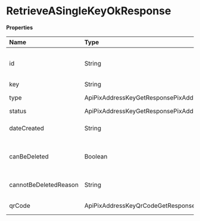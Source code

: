 # RetrieveASingleKeyOkResponse

**Properties**

| Name                  | Type                                           | Required | Description                               |
| :-------------------- | :--------------------------------------------- | :------- | :---------------------------------------- |
| id                    | String                                         | ❌       | Unique Pix key identifier in Asaas        |
| key                   | String                                         | ❌       | Key value                                 |
| type                  | ApiPixAddressKeyGetResponsePixAddressKeyType   | ❌       | Pix key type                              |
| status                | ApiPixAddressKeyGetResponsePixAddressKeyStatus | ❌       | Key status                                |
| dateCreated           | String                                         | ❌       | Key creation date                         |
| canBeDeleted          | Boolean                                        | ❌       | Determines whether the key can be deleted |
| cannotBeDeletedReason | String                                         | ❌       | Reason it cannot be removed               |
| qrCode                | ApiPixAddressKeyQrCodeGetResponseDto           | ❌       | Pix key QRCode                            |

<!-- This file was generated by liblab | https://liblab.com/ -->

